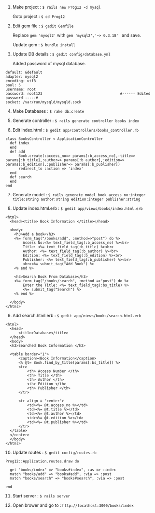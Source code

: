 1. Make project : `$ rails new Prog12 -d mysql  `

   Goto project : `$ cd Prog12`

2. Edit gem file : `$ gedit Gemfile `

   Replace `gem 'mysql2'` with `gem 'mysql2','~> 0.3.18' `  and save.
   
   Update gem : `$ bundle install `

3. Update DB details : `$ gedit config/database.yml `

   Added password of mysql database. 
   
  ```
  default: &default
  adapter: mysql2
  encoding: utf8
  pool: 5
  username: root
  password: root123                                    #------ Edited password -----#
  socket: /var/run/mysqld/mysqld.sock
  ```

4. Make Databases : `$ rake db:create `

5. Generate controller : `$ rails generate controller books index `

6. Edit index.html : `$ gedit app/controllers/books_controller.rb ` 

  ```
  class BooksController < ApplicationController
    def index
    end
    def add
	    Book.create(:access_no=> params[:b_access_no],:title=> params[:b_title],:author=> params[:b_author],:edition=> params[:b_edition],:publisher=> params[:b_publisher])
	    redirect_to :action => 'index'
    end
    def search
    end
  end
  ```

7. Generate model : `$ rails generate model book access_no:integer title:string author:string edition:integer publisher:string `

8. Update index.html.erb : `$ gedit app/views/books/index.html.erb`

  ```
  <html>
    <head><title> Book Information </title></head>

    <body>
      <h3>Add a book</h3>
      <%= form_tag("/books/add", :method=>"post") do %>
          Access No:<%= text_field_tag(:b_access_no) %><br>
          Title: <%= text_field_tag(:b_title) %><br>
          Author: <%= text_field_tag(:b_author) %><br>
          Edition: <%= text_field_tag(:b_edition) %><br>
          Publisher: <%= text_field_tag(:b_publisher) %><br>
          <br><%= submit_tag("Add Book") %>
      <% end %>
  
      <h3>Search Book From Database</h3>
      <%= form_tag("/books/search", :method =>"post") do %>
          Enter the Title: <%= text_field_tag(:bs_title) %>
          <%= submit_tag("Search") %> 
      <% end %>
  
    </body>
  </html>
  ```

9. Add search.html.erb : `$ gedit app/views/books/search.html.erb`

  ```
  <html>
    <head>
        <title>Database</title>
    </head>
    <body>
    <h2>Searched Book Information </h2>

    <table border="1">
        <caption><Book Information</caption>
        <% @t= Book.find_by_title(params[:bs_title]) %>
        <tr>
            <th> Access Number </th>
            <th> Title </th>
            <th> Author </th>
            <th> Edition </th>
            <th> Publisher </th>
        </tr>

        <tr align = "center">
            <td><%= @t.access_no %></td>
            <td><%= @t.title %></td>
            <td><%= @t.author %></td>
            <td><%= @t.edition %></td>
            <td><%= @t.publisher %></td>
        </tr>
    </table>
    </center>
    </body>
  </html>
  ```

10. Update routes : `$ gedit config/routes.rb  `

  ```
  Prog12::Application.routes.draw do

  	get "books/index" => "books#index", :as => :index
  	match "books/add" => "books#add", :via => :post
  	match "books/search" => "books#search", :via => :post
  
  end
  ```
  
11. Start server : `$ rails server`

12. Open brower and go to : `http://localhost:3000/books/index`
